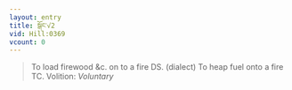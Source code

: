 ```yaml
---
layout: entry
title: སྒོང་√2
vid: Hill:0369
vcount: 0
---
```

> To load firewood &c\. on to a fire DS\. (dialect) To heap fuel onto a fire TC\.
> Volition: _Voluntary_


